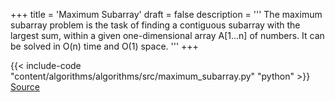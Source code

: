 +++
title = 'Maximum Subarray'
draft = false
description =  '''
The maximum subarray problem is the task of finding a contiguous subarray with
the largest sum, within a given one-dimensional array A[1...n] of numbers. It
can be solved in O(n) time and O(1) space.
'''
+++

{{< include-code "content/algorithms/algorithms/src/maximum_subarray.py" "python" >}}
[Source](https://github.com/grind-rip/algorithms/blob/master/src/maximum_subarray.py)
